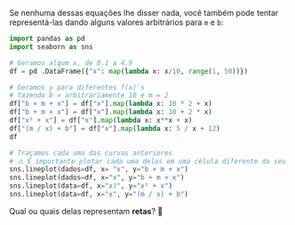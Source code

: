 Se nenhuma dessas equações lhe disser nada, você também pode tentar representá-las dando alguns valores arbitrários para `m` e `b`:

```python
import pandas as pd
import seaborn as sns

# Geramos algum x, de 0.1 a 4.9
df = pd .DataFrame({"x": map(lambda x: x/10, range(1, 50))})

# Geramos y para diferentes f(x)'s
# fazendo b = arbitrariamente 10 e m = 2
df["b × m + x"] = df["x"].map(lambda x: 10 * 2 + x)
df["b + m × x"] = df["x"].map(lambda x: 10 + 2 * x)
df["x² + x"] = df["x"].map(lambda x: x**x + x)
df["(m / x) + b"] = df["x"].map(lambda x: 5 / x + 12)
df

# Traçamos cada uma das curvas anteriores
# ⚠️ É importante plotar cada uma delas em uma célula diferente do seu cuaderno
sns.lineplot(dados=df, x= "x", y="b × m + x")
sns.lineplot(dados=df, x="x", y="b + m × x")
sns.lineplot(data=df, x="x)", y="x² + x")
sns.lineplot(data=df, x="x", y="(m / x) + b")
```

Qual ou quais delas representam **retas**? :straight_ruler:
